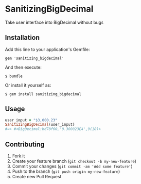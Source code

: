 # SanitizingBigDecimal

Take user interface into BigDecimal without bugs

## Installation

Add this line to your application's Gemfile:

    gem 'sanitizing_bigdecimal'

And then execute:

    $ bundle

Or install it yourself as:

    $ gem install sanitizing_bigdecimal

## Usage

```ruby
user_input = "$3,000.23"
SanitizingBigDecimal(user_input)
#=> #<BigDecimal:bd78f60,'0.300023E4',9(18)>
```

## Contributing

1. Fork it
2. Create your feature branch (`git checkout -b my-new-feature`)
3. Commit your changes (`git commit -am 'Add some feature'`)
4. Push to the branch (`git push origin my-new-feature`)
5. Create new Pull Request
